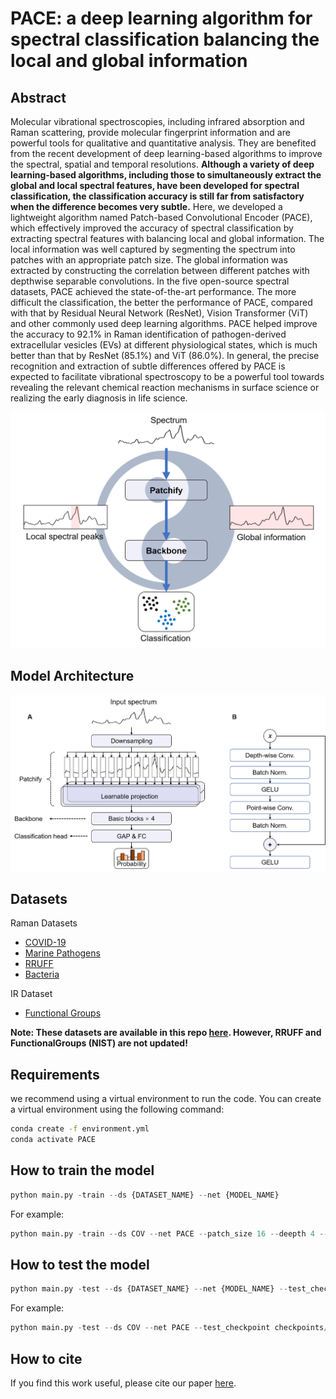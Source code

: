 

# PACE: a deep learning algorithm for spectral classification balancing the local and global information

## Abstract

Molecular vibrational spectroscopies, including infrared absorption and Raman scattering, provide molecular fingerprint information and are powerful tools for qualitative and quantitative analysis. They are benefited from the recent development of deep learning-based algorithms to improve the spectral, spatial and temporal resolutions. **Although a variety of deep learning-based algorithms, including those to simultaneously extract the global and local spectral features, have been developed for spectral classification, the classification accuracy is still far from satisfactory when the difference becomes very subtle.** Here, we developed a lightweight algorithm named Patch-based Convolutional Encoder (PACE), which effectively improved the accuracy of spectral classification by extracting spectral features with balancing local and global information. The local information was well captured by segmenting the spectrum into patches with an appropriate patch size. The global information was extracted by constructing the correlation between different patches with depthwise separable convolutions. In the five open-source spectral datasets, PACE achieved the state-of-the-art performance. The more difficult the classification, the better the performance of PACE, compared with that by Residual Neural Network (ResNet), Vision Transformer (ViT) and other commonly used deep learning algorithms. PACE helped improve the accuracy to 92.1% in Raman identification of pathogen-derived extracellular vesicles (EVs) at different physiological states, which is much better than that by ResNet (85.1%) and ViT (86.0%). In general, the precise recognition and extraction of subtle differences offered by PACE is expected to facilitate vibrational spectroscopy to be a powerful tool towards revealing the relevant chemical reaction mechanisms in surface science or realizing the early diagnosis in life science.

![TOC](TOC.png)

## Model Architecture
![PACE](network.png)
## Datasets

Raman Datasets
+ [COVID-19](https://springernature.figshare.com/articles/dataset/Data_and_code_on_serum_Raman_spectroscopy_as_an_efficient_primary_screening_of_coronavirus_disease_in_2019_COVID-19_/12159924/1)
+ [Marine Pathogens](https://pubs.acs.org/doi/full/10.1021/acs.analchem.1c00431)
+ [RRUFF](https://rruff.info/zipped_data_files/raman/)
+ [Bacteria](https://www.nature.com/articles/s41467-019-12898-9)

IR Dataset
+ [Functional Groups](https://pubs.rsc.org/en/content/articlelanding/2020/SC/C9SC06240H)

**Note: These datasets are available in this repo [here](https://github.com/X1nyuLu/PACE/tree/main/datasets). However, RRUFF and FunctionalGroups (NIST) are not updated!**  
## Requirements
we recommend using a virtual environment to run the code. You can create a virtual environment using the following command:
```bash
conda create -f environment.yml
conda activate PACE
```

## How to train the model

```python 
python main.py -train --ds {DATASET_NAME} --net {MODEL_NAME} 
```
For example:
```python
python main.py -train --ds COV --net PACE --patch_size 16 --deepth 4 --pool_dim 256 --batch_size 64 --epochs 200 --train_size 0.8
```

## How to test the model

```python
python main.py -test --ds {DATASET_NAME} --net {MODEL_NAME} --test_checkpoint {MODEL_PATH}
```
For example:
```python
python main.py -test --ds COV --net PACE --test_checkpoint checkpoints/COV/PACE/924.pth
```

## How to cite

If you find this work useful, please cite our paper [here]().
